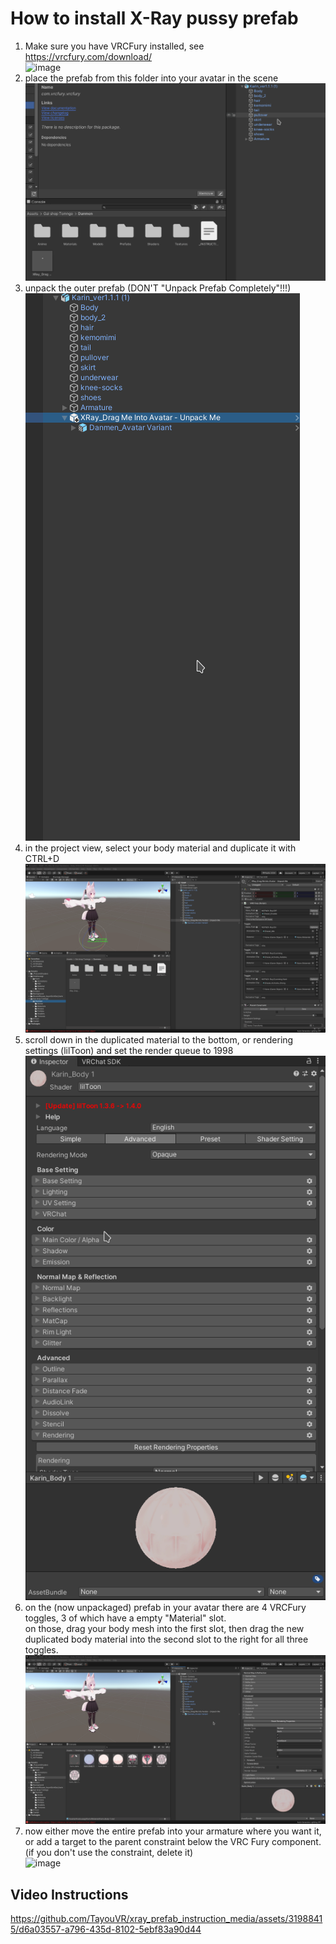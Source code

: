 # How to install X-Ray pussy prefab

1. Make sure you have VRCFury installed, see https://vrcfury.com/download/    
   ![image](https://github.com/TayouVR/xray_prefab_instruction_media/assets/31988415/95a47d28-5ebb-4a15-9473-b09d4de3b2ee)
2. place the prefab from this folder into your avatar in the scene   
   ![image](https://raw.githubusercontent.com/TayouVR/xray_prefab_instruction_media/main/.github/images/step2.gif)
3. unpack the outer prefab (DON'T "Unpack Prefab Completely"!!!)   
   ![image](https://raw.githubusercontent.com/TayouVR/xray_prefab_instruction_media/main/.github/images/step3.gif)
4. in the project view, select your body material and duplicate it with CTRL+D   
   ![image](https://raw.githubusercontent.com/TayouVR/xray_prefab_instruction_media/main/.github/images/step4.gif)
5. scroll down in the duplicated material to the bottom, or rendering settings (lilToon) and set the render queue to 1998   
   ![image](https://raw.githubusercontent.com/TayouVR/xray_prefab_instruction_media/main/.github/images/step5.gif)
6. on the (now unpackaged) prefab in your avatar there are 4 VRCFury toggles, 3 of which have a empty "Material" slot.   
   on those, drag your body mesh into the first slot, then drag the new duplicated body material into the second slot to the right for all three toggles.   
   ![image](https://raw.githubusercontent.com/TayouVR/xray_prefab_instruction_media/main/.github/images/step6.gif)
7. now either move the entire prefab into your armature where you want it, or add a target to the parent constraint below the VRC Fury component. (if you don't use the constraint, delete it)   
   ![image](https://raw.githubusercontent.com/TayouVR/xray_prefab_instruction_media/main/.github/images/step7.gif)

## Video Instructions
https://github.com/TayouVR/xray_prefab_instruction_media/assets/31988415/d6a03557-a796-435d-8102-5ebf83a90d44
